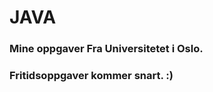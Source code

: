 JAVA
====
<h3>Mine oppgaver Fra Universitetet i Oslo.</h3>
<h3>Fritidsoppgaver kommer snart. :)</h3>
